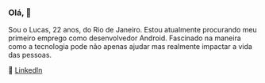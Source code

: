 ### Olá, 👋

Sou o Lucas, 22 anos, do Rio de Janeiro. Estou atualmente procurando meu primeiro emprego como desenvolvedor Android. Fascinado na maneira como a tecnologia pode não apenas ajudar mas realmente impactar a vida das pessoas.

:link: [Linkedln](https://www.linkedin.com/in/lucas-fernandes-249b7a1a1/)
<!--
**lucasfernandes09/lucasfernandes09** is a ✨ _special_ ✨ repository because its `README.md` (this file) appears on your GitHub profile.

Here are some ideas to get you started:

- 🔭 I’m currently working on ...
- 🌱 I’m currently learning ...
- 👯 I’m looking to collaborate on ...
- 🤔 I’m looking for help with ...
- 💬 Ask me about ...
- 📫 How to reach me: ...
- 😄 Pronouns: ...
- ⚡ Fun fact: ...
-->
